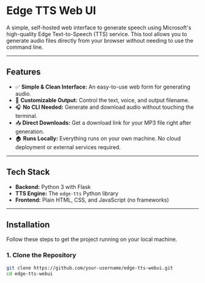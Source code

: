 # Edge TTS Web UI

A simple, self-hosted web interface to generate speech using Microsoft's high-quality Edge Text-to-Speech (TTS) service. This tool allows you to generate audio files directly from your browser without needing to use the command line.

---

## Features

- ✅ **Simple & Clean Interface:** An easy-to-use web form for generating audio.
- 🎤 **Customizable Output:** Control the text, voice, and output filename.
- 🎧 **No CLI Needed:** Generate and download audio without touching the terminal.
- 📥 **Direct Downloads:** Get a download link for your MP3 file right after generation.
- 🏠 **Runs Locally:** Everything runs on your own machine. No cloud deployment or external services required.

---

## Tech Stack

- **Backend:** Python 3 with Flask  
- **TTS Engine:** The `edge-tts` Python library  
- **Frontend:** Plain HTML, CSS, and JavaScript (no frameworks)  

---

## Installation

Follow these steps to get the project running on your local machine.

### 1. Clone the Repository
```bash
git clone https://github.com/your-username/edge-tts-webui.git
cd edge-tts-webui
